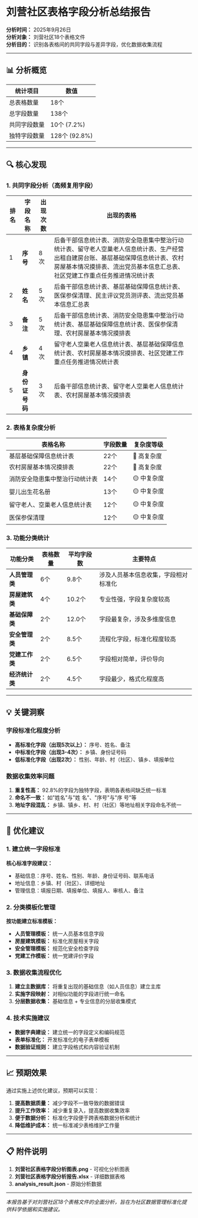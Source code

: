 # 刘营社区表格字段分析总结报告

**分析时间：** 2025年9月26日  
**分析对象：** 刘营社区18个表格文件  
**分析目的：** 识别各表格间的共同字段与差异字段，优化数据收集流程

---

## 📊 分析概览

| 统计项目 | 数值 |
|---------|------|
| 总表格数量 | 18个 |
| 总字段数量 | 138个 |
| 共同字段数量 | 10个 (7.2%) |
| 独特字段数量 | 128个 (92.8%) |

---

## 🔍 核心发现

### 1. 共同字段分析（高频复用字段）

| 排名 | 字段名称 | 出现次数 | 出现的表格 |
|------|----------|----------|------------|
| 1 | **序号** | 8次 | 后备干部信息统计表、消防安全隐患集中整治行动统计表、留守老人空巢老人信息统计表、生产经营出租自建房台账、基层基础保障信息统计表、农村房屋基本情况摸排表、流出党员基本信息汇总表、社区党建工作重点任务推进情况统计表 |
| 2 | **姓名** | 5次 | 后备干部信息统计表、基层基础保障信息统计表、医保参保清理、民主评议党员测评表、流出党员基本信息汇总表 |
| 3 | **备注** | 5次 | 后备干部信息统计表、消防安全隐患集中整治行动统计表、基层基础保障信息统计表、医保参保清理、农村房屋基本情况摸排表 |
| 4 | **乡镇** | 4次 | 留守老人空巢老人信息统计表、基层基础保障信息统计表、农村房屋基本情况摸排表、社区党建工作重点任务推进情况统计表 |
| 5 | **身份证号码** | 3次 | 后备干部信息统计表、留守老人空巢老人信息统计表、农村房屋基本情况摸排表 |

### 2. 表格复杂度分析

| 表格名称 | 字段数量 | 复杂度等级 |
|----------|----------|------------|
| 基层基础保障信息统计表 | 22个 | 🔴 高复杂度 |
| 农村房屋基本情况摸排表 | 22个 | 🔴 高复杂度 |
| 消防安全隐患集中整治行动统计表 | 14个 | 🟡 中复杂度 |
| 婴儿出生花名册 | 13个 | 🟡 中复杂度 |
| 留守老人、空巢老人信息统计表 | 12个 | 🟡 中复杂度 |
| 医保参保清理 | 12个 | 🟡 中复杂度 |

### 3. 功能分类统计

| 功能分类 | 表格数量 | 平均字段数 | 主要特点 |
|----------|----------|------------|----------|
| **人员管理类** | 6个 | 9.8个 | 涉及人员基本信息收集，字段相对标准化 |
| **房屋建筑类** | 4个 | 10.2个 | 专业性强，字段复杂度较高 |
| **基础保障类** | 2个 | 12.0个 | 字段最复杂，涉及多维度信息 |
| **安全管理类** | 2个 | 8.5个 | 流程化字段，标准化程度较高 |
| **党建工作类** | 2个 | 6.5个 | 字段相对简单，评价导向 |
| **经济统计类** | 2个 | 4.5个 | 字段最少，格式化程度高 |

---

## 💡 关键洞察

### 字段标准化程度分析
- **高标准化字段（出现5次以上）：** 序号、姓名、备注
- **中标准化字段（出现3-4次）：** 乡镇、身份证号码
- **低标准化字段（出现2次）：** 性别、年龄、村（社区）、镇乡、填报单位

### 数据收集效率问题
1. **重复性高：** 92.8%的字段为独特字段，表明各表格间缺乏统一标准
2. **命名不一致：** 如"姓名"与"姓 名"、"序号"与"序 号"等
3. **地址字段混乱：** 乡镇、镇乡、村、村（社区）等地址相关字段命名不统一

---

## 🎯 优化建议

### 1. 建立统一字段标准
**核心标准字段建议：**
- 基础信息：序号、姓名、性别、年龄、身份证号码、联系电话
- 地址信息：乡镇、村（社区）、详细地址
- 管理信息：填报日期、填报单位、填报人、审核人、备注

### 2. 分类模板化管理
**按功能建立标准模板：**
- **人员管理模板：** 统一人员基本信息字段
- **房屋建筑模板：** 标准化房屋相关字段
- **安全管理模板：** 规范化安全检查字段
- **党建工作模板：** 统一党建评价字段

### 3. 数据收集流程优化
1. **建立主数据库：** 将重复出现的基础信息（如人员信息）建立主库
2. **实施字段映射：** 对相似功能的字段进行统一命名
3. **分层数据收集：** 基础信息 + 专业信息的分层收集模式

### 4. 技术实施建议
- **数据字典建设：** 建立统一的字段定义和编码规范
- **表单标准化：** 开发标准化的电子表单模板
- **数据验证规则：** 建立字段格式和内容验证机制

---

## 📈 预期效果

通过实施上述优化建议，预期可以实现：

1. **提高数据质量：** 减少字段不一致导致的数据错误
2. **提升工作效率：** 减少重复录入，提高数据收集效率
3. **便于数据分析：** 标准化字段便于跨表格数据分析和统计
4. **降低维护成本：** 统一标准减少表格维护工作量

---

## 📋 附件说明

1. **刘营社区表格字段分析图表.png** - 可视化分析图表
2. **刘营社区表格字段分析报告.xlsx** - 详细数据表格
3. **analysis_result.json** - 原始分析数据

---

*本报告基于对刘营社区18个表格文件的全面分析，旨在为社区数据管理标准化提供科学依据和实施建议。*